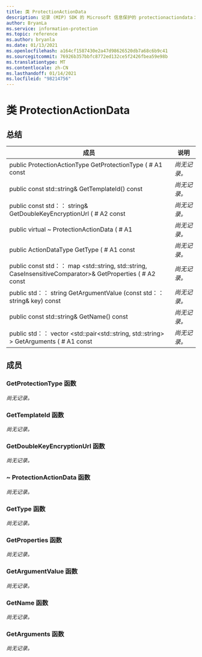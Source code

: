 ```yaml
---
title: 类 ProtectionActionData
description: 记录 (MIP) SDK 的 Microsoft 信息保护的 protectionactiondata：：未定义的类。
author: BryanLa
ms.service: information-protection
ms.topic: reference
ms.author: bryanla
ms.date: 01/13/2021
ms.openlocfilehash: a164cf1587430e2a47d98626520db7a68c6b9c41
ms.sourcegitcommit: 76926b357bbfc8772ed132ce5f2426fbea59e98b
ms.translationtype: MT
ms.contentlocale: zh-CN
ms.lasthandoff: 01/14/2021
ms.locfileid: "98214756"
---
```

# <a name="class-protectionactiondata"></a>类 ProtectionActionData 
  
## <a name="summary"></a>总结
 成员                        | 说明                                
--------------------------------|---------------------------------------------
public ProtectionActionType GetProtectionType ( # A1 const  | _尚无记录。_
public const std::string& GetTemplateId() const  | _尚无记录。_
public const std：： string& GetDoubleKeyEncryptionUrl ( # A2 const  | _尚无记录。_
public virtual ~ ProtectionActionData ( # A1  | _尚无记录。_
public ActionDataType GetType ( # A1 const  | _尚无记录。_
public const std：： map \<std::string, std::string, CaseInsensitiveComparator\>& GetProperties ( # A2 const  | _尚无记录。_
public std：： string GetArgumentValue (const std：： string& key) const  | _尚无记录。_
public const std::string& GetName() const  | _尚无记录。_
public std：： vector \<std::pair\<std::string, std::string\> \> GetArguments ( # A1 const  | _尚无记录。_
  
## <a name="members"></a>成员
  
### <a name="getprotectiontype-function"></a>GetProtectionType 函数
_尚无记录。_

  
### <a name="gettemplateid-function"></a>GetTemplateId 函数
_尚无记录。_

  
### <a name="getdoublekeyencryptionurl-function"></a>GetDoubleKeyEncryptionUrl 函数
_尚无记录。_

  
### <a name="protectionactiondata-function"></a>~ ProtectionActionData 函数
_尚无记录。_

  
### <a name="gettype-function"></a>GetType 函数
_尚无记录。_

  
### <a name="getproperties-function"></a>GetProperties 函数
_尚无记录。_

  
### <a name="getargumentvalue-function"></a>GetArgumentValue 函数
_尚无记录。_

  
### <a name="getname-function"></a>GetName 函数
_尚无记录。_

  
### <a name="getarguments-function"></a>GetArguments 函数
_尚无记录。_
